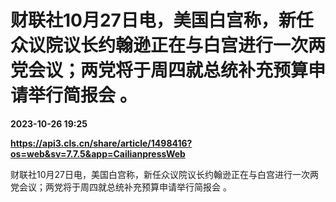 # 财联社10月27日电，美国白宫称，新任众议院议长约翰逊正在与白宫进行一次两党会议；两党将于周四就总统补充预算申请举行简报会 。

**2023-10-26 19:25**

**https://api3.cls.cn/share/article/1498416?os=web&sv=7.7.5&app=CailianpressWeb**

财联社10月27日电，美国白宫称，新任众议院议长约翰逊正在与白宫进行一次两党会议；两党将于周四就总统补充预算申请举行简报会 。